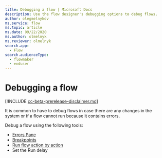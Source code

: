 ```yaml
---
title: Debugging a flow | Microsoft Docs
description: Use the flow designer's debugging options to debug flows.
author: olegmelnykov
ms.service: flow
ms.topic: article
ms.date: 09/22/2020
ms.author: olmelnyk
ms.reviewer: olmelnyk
search.app: 
  - Flow
search.audienceType: 
  - flowmaker
  - enduser
---
```


# Debugging a flow

[!INCLUDE [cc-beta-prerelease-disclaimer.md](../../includes/cc-beta-prerelease-disclaimer.md)]

It is common to have to debug flows in case there are any changes in the system or if a flow cannot run because it contains errors. 
<!--note from editor: It would be good to link to the topics about these things. -->

Debug a flow using the following tools:
* [Errors Pane](errors.md)
* [Breakpoints](adding-breakpoints.md)
* [Run flow action by action](running-action.md)
* Set the Run delay

